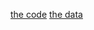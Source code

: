 [the code](https://github.com/stargroot5/data-science-project/blob/main/project.ipynb)
[the data](https://github.com/stargroot5/data-science-project/blob/main/data.csv)


